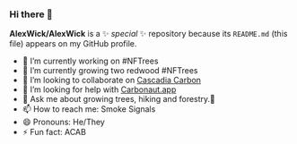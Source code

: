 ### Hi there 👋

**AlexWick/AlexWick** is a ✨ _special_ ✨ repository because its `README.md` (this file) appears on my GitHub profile.

- 🔭 I’m currently working on #NFTrees
- 🌱 I’m currently growing two redwood #NFTrees
- 👯 I’m looking to collaborate on <a href="https://cascadiacarbon.com">Cascadia Carbon</a>
- 🚀 I’m looking for help with <a href="https://carbonaut.app">Carbonaut.app</a>
- 💬 Ask me about growing trees, hiking and forestry.🌲
- 📫 How to reach me: Smoke Signals
- 😄 Pronouns: He/They
- ⚡ Fun fact: ACAB

